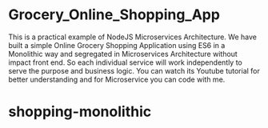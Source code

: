 # Grocery_Online_Shopping_App

This is a practical example of NodeJS Microservices Architecture. We have built a simple Online Grocery Shopping Application using ES6 in a Monolithic way and segregated in Microservices Architecture without impact front end. So each individual service will work independently to serve the purpose and business logic. You can watch its Youtube tutorial for better understanding and for Microservice you can code with me.
# shopping-monolithic
